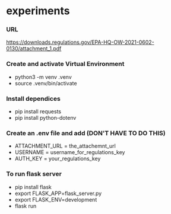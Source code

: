 # experiments

### URL
https://downloads.regulations.gov/EPA-HQ-OW-2021-0602-0130/attachment_1.pdf

### Create and activate Virtual Environment
- python3 -m venv .venv
- source .venv/bin/activate

### Install dependices
- pip install requests
- pip install python-dotenv

### Create an .env file and add (DON'T HAVE TO DO THIS)
- ATTACHMENT\_URL = the_attachemnt_url
- USERNAME = username_for_regulations_key
- AUTH\_KEY = your_regulations_key

### To run flask server
- pip install flask
- export FLASK_APP=flask_server.py
- export FLASK_ENV=development
- flask run
